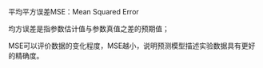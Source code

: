 平均平方误差MSE：Mean Squared Error

   均方误差是指参数估计值与参数真值之差的预期值；

   MSE可以评价数据的变化程度，MSE越小，说明预测模型描述实验数据具有更好的精确度。